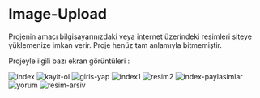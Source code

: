 # Image-Upload 

Projenin amacı bilgisayarınızdaki veya internet üzerindeki resimleri siteye yüklemenize imkan verir.
Proje henüz tam anlamıyla bitmemiştir.

Projeyle ilgili bazı ekran görüntüleri :

![index](https://user-images.githubusercontent.com/32499207/54078532-b47e7180-42da-11e9-820a-79934925861c.png)
![kayit-ol](https://user-images.githubusercontent.com/32499207/54078540-d546c700-42da-11e9-8cba-b638ef7cdfe8.png)
![giris-yap](https://user-images.githubusercontent.com/32499207/54078535-c4965100-42da-11e9-9373-647fe7c1f000.png)
![index1](https://user-images.githubusercontent.com/32499207/54078539-cb24c880-42da-11e9-9b50-c466b98a79be.png)
![resim2](https://user-images.githubusercontent.com/32499207/54078543-edb6e180-42da-11e9-8fb4-745513371f2b.png)
![index-paylasimlar](https://user-images.githubusercontent.com/32499207/54078544-edb6e180-42da-11e9-8942-a8c1b3be1355.png)
![yorum](https://user-images.githubusercontent.com/32499207/54078549-f6a7b300-42da-11e9-80e8-ebe8fb69b51b.png)
![resim-arsiv](https://user-images.githubusercontent.com/32499207/54078551-fa3b3a00-42da-11e9-8616-dcabeeb9bad7.png)



